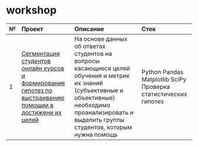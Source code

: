 # workshop
| № | Проект                 | Описание                    |Стек                         |
| :-| :--------------------  |:----------------------------|:----------------------------|
|1  |[Сегментация студентов онлайн курсов и формирование гипотез по выстраиванию помощии в достижени их целей](https://github.com/ekaterina-tkachenko/workshop/blob/main/Segmentation_students/Hackathon.ipynb) |На основе данных об ответах студентов на вопросы касающиеся целей обучения и метрик их знаний (субъективные и объективные) необходимо проанализировать и выделить группы студентов, которым нужна помощь|Python Pandas Matplotlib SciPy Проверка статистических гипотез
